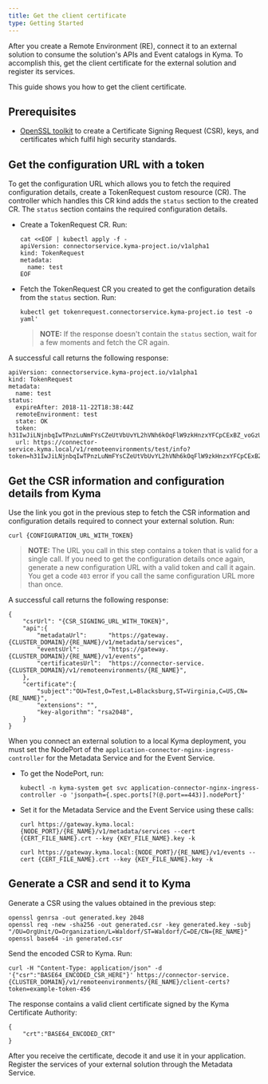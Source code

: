 ```yaml
---
title: Get the client certificate
type: Getting Started
---
```


After you create a Remote Environment (RE), connect it to an external solution to consume the solution's APIs and Event catalogs in Kyma. To accomplish this, get the client certificate for the external solution and register its services.

This guide shows you how to get the client certificate.

## Prerequisites

- [OpenSSL toolkit](https://www.openssl.org/docs/man1.0.2/apps/openssl.html) to create a Certificate Signing Request (CSR), keys, and certificates which fulfil high security standards.

## Get the configuration URL with a token

To get the configuration URL which allows you to fetch the required configuration details, create a TokenRequest custom resource (CR). The controller which handles this CR kind adds the `status` section to the created CR. The `status` section contains the required configuration details.

- Create a TokenRequest CR. Run: 
  ```
  cat <<EOF | kubectl apply -f -
  apiVersion: connectorservice.kyma-project.io/v1alpha1
  kind: TokenRequest
  metadata:
    name: test
  EOF
  ```

- Fetch the TokenRequest CR you created to get the configuration details from the `status` section. Run: 
  ```
  kubectl get tokenrequest.connectorservice.kyma-project.io test -o yaml'
  ```
  >**NOTE:** If the response doesn't contain the `status` section, wait for a few moments and fetch the CR again.

A successful call returns the following response:
  ```
  apiVersion: connectorservice.kyma-project.io/v1alpha1
  kind: TokenRequest
  metadata:
    name: test
  status:
    expireAfter: 2018-11-22T18:38:44Z
    remoteEnvironment: test
    state: OK
    token: h31IwJiLNjnbqIwTPnzLuNmFYsCZeUtVbUvYL2hVNh6kOqFlW9zkHnzxYFCpCExBZ_voGzUo6IVS_ExlZd4muQ==
    url: https://connector-service.kyma.local/v1/remoteenvironments/test/info?token=h31IwJiLNjnbqIwTPnzLuNmFYsCZeUtVbUvYL2hVNh6kOqFlW9zkHnzxYFCpCExBZ_voGzUo6IVS_ExlZd4muQ==
  ```

## Get the CSR information and configuration details from Kyma

Use the link you got in the previous step to fetch the CSR information and configuration details required to connect your external solution. Run:

```
curl {CONFIGURATION_URL_WITH_TOKEN}
```
>**NOTE:** The URL you call in this step contains a token that is valid for a single call. If you need to get the configuration details once again, generate a new configuration URL with a valid token and call it again. You get a code `403` error if you call the same configuration URL more than once.

A successful call returns the following response:
```
{
    "csrUrl": "{CSR_SIGNING_URL_WITH_TOKEN}",
    "api":{
        "metadataUrl":      "https://gateway.{CLUSTER_DOMAIN}/{RE_NAME}/v1/metadata/services",
        "eventsUrl":        "https://gateway.{CLUSTER_DOMAIN}/{RE_NAME}/v1/events",
        "certificatesUrl":  "https://connector-service.{CLUSTER_DOMAIN}/v1/remoteenvironments/{RE_NAME}",
    },
    "certificate":{
        "subject":"OU=Test,O=Test,L=Blacksburg,ST=Virginia,C=US,CN={RE_NAME}",
        "extensions": "",
        "key-algorithm": "rsa2048",
    }
}
```

When you connect an external solution to a local Kyma deployment, you must set the NodePort of the `application-connector-nginx-ingress-controller` for the Metadata Service and for the Event Service.

- To get the NodePort, run:
  ```
  kubectl -n kyma-system get svc application-connector-nginx-ingress-controller -o 'jsonpath={.spec.ports[?(@.port==443)].nodePort}'
  ```
- Set it for the Metadata Service and the Event Service using these calls:
  ```
  curl https://gateway.kyma.local:{NODE_PORT}/{RE_NAME}/v1/metadata/services --cert {CERT_FILE_NAME}.crt --key {KEY_FILE_NAME}.key -k
  ```
  ```
  curl https://gateway.kyma.local:{NODE_PORT}/{RE_NAME}/v1/events --cert {CERT_FILE_NAME}.crt --key {KEY_FILE_NAME}.key -k
  ```

## Generate a CSR and send it to Kyma

Generate a CSR using the values obtained in the previous step:
```
openssl genrsa -out generated.key 2048
openssl req -new -sha256 -out generated.csr -key generated.key -subj "/OU=OrgUnit/O=Organization/L=Waldorf/ST=Waldorf/C=DE/CN={RE_NAME}"
openssl base64 -in generated.csr
```

Send the encoded CSR to Kyma. Run:

```
curl -H "Content-Type: application/json" -d '{"csr":"BASE64_ENCODED_CSR_HERE"}' https://connector-service.{CLUSTER_DOMAIN}/v1/remoteenvironments/{RE_NAME}/client-certs?token=example-token-456
```

The response contains a valid client certificate signed by the Kyma Certificate Authority:
```
{
    "crt":"BASE64_ENCODED_CRT"
}
```

After you receive the certificate, decode it and use it in your application. Register the services of your external solution through the Metadata Service.
